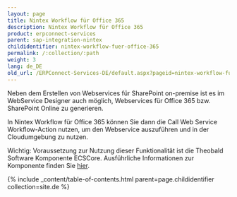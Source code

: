 ```yaml
---
layout: page
title: Nintex Workflow für Office 365
description: Nintex Workflow für Office 365
product: erpconnect-services
parent: sap-integration-nintex
childidentifier: nintex-workflow-fuer-office-365
permalink: /:collection/:path
weight: 3
lang: de_DE
old_url: /ERPConnect-Services-DE/default.aspx?pageid=nintex-workflow-fuer-office-365
---
```


Neben dem Erstellen von Webservices für SharePoint on-premise ist es im WebService Designer auch möglich, Webservices für Office 365 bzw. SharePoint Online zu generieren. 

In Nintex Workflow für Office 365 können Sie dann die Call Web Service Workflow-Action nutzen, um den Webservice auszuführen und in der Cloudumgebung zu nutzen.  

Wichtig: Voraussetzung zur Nutzung dieser Funktionalität ist die Theobald Software Komponente ECSCore. Ausführliche Informationen zur Komponente finden Sie [hier](../ecs-core).  

{% include _content/table-of-contents.html parent=page.childidentifier collection=site.de %}